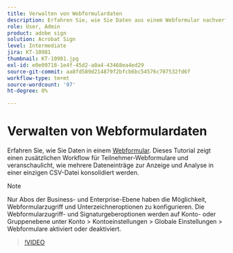 ```yaml
---
title: Verwalten von Webformulardaten
description: Erfahren Sie, wie Sie Daten aus einem Webformular nachverfolgen, verwalten und exportieren.
role: User, Admin
product: adobe sign
solution: Acrobat Sign
level: Intermediate
jira: KT-10981
thumbnail: KT-10981.jpg
exl-id: e0e09718-1e4f-45d2-a0a4-43468ea4ed29
source-git-commit: aa8fd589d214879f2bfcb6bc54576c707532fd6f
workflow-type: tm+mt
source-wordcount: '97'
ht-degree: 0%

---
```


# Verwalten von Webformulardaten

Erfahren Sie, wie Sie Daten in einem [Webformular](webform.md). Dieses Tutorial zeigt einen zusätzlichen Workflow für Teilnehmer-Webformulare und veranschaulicht, wie mehrere Dateneinträge zur Anzeige und Analyse in einer einzigen CSV-Datei konsolidiert werden.

>[!NOTE]
>
>Nur Abos der Business- und Enterprise-Ebene haben die Möglichkeit, Webformularzugriff und Unterzeichneroptionen zu konfigurieren. Die Webformularzugriff- und Signaturgeberoptionen werden auf Konto- oder Gruppenebene unter Konto > Kontoeinstellungen > Globale Einstellungen > Webformulare aktiviert oder deaktiviert.

>[!VIDEO](https://video.tv.adobe.com/v/3409607?quality=12&learn=on&hidetitle=true)
